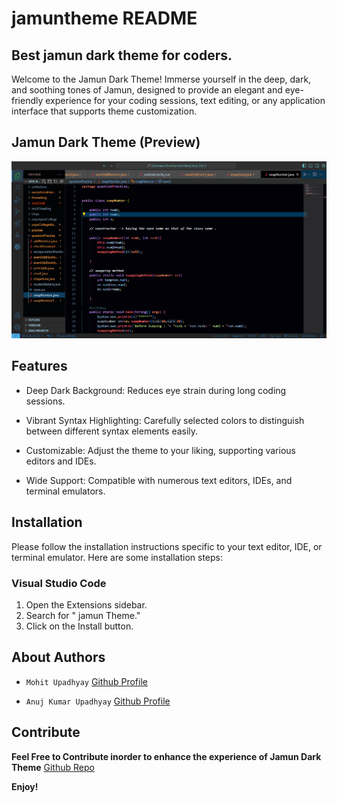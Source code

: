 # jamuntheme  README

## Best jamun dark theme for coders.

Welcome to the Jamun Dark Theme! Immerse yourself in the deep, dark, and soothing tones of Jamun, designed to provide an elegant and eye-friendly experience for your coding sessions, text editing, or any application interface that supports theme customization.

## Jamun Dark Theme (Preview)

![Dark Jamun Theme Preview](images/jamunDarkTheme.png)


## Features

* Deep Dark Background: Reduces eye strain during long coding sessions.

* Vibrant Syntax Highlighting: Carefully selected colors to distinguish between different syntax elements easily.

* Customizable: Adjust the theme to your liking, supporting various editors and IDEs.

* Wide Support: Compatible with numerous text editors, IDEs, and terminal emulators.


## Installation

Please follow the installation instructions specific to your text editor, IDE, or terminal emulator. Here are some installation steps:


### Visual Studio Code

1. Open the Extensions sidebar.
2. Search for " jamun Theme."
3. Click on the Install button.



## About Authors

* `Mohit Upadhyay` [Github Profile](https://github.com/Mohit5Upadhyay)

* `Anuj Kumar Upadhyay` [Github Profile](https://github.com/anuj123upadhyay)


## Contribute



**Feel Free to Contribute inorder to enhance the experience of Jamun Dark Theme**
[Github Repo](https://github.com/Mohit5Upadhyay/vscode-jamunDarkTheme)


**Enjoy!**
